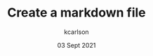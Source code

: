 ---
layout: page
title: Create a markdown file
subtitle:
description: Notes on working in the markdown language
author: kcarlson
date: 03 Sept 2021
post-number: 4.4
category: create-microlearning-modules
position-in-category: 4
video_url: "none"
---